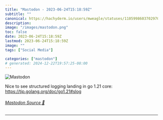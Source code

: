 ```yaml
---
title: "Mastodon - 2023-06-24T15:18:59Z"
subtitle: ""
canonical: https://hachyderm.io/users/mweagle/statuses/110599860370297031
description:
image: "/images/mastodon.png"
toc: false
date: 2023-06-24T15:18:59Z
lastmod: 2023-06-24T15:18:59Z
image: ""
tags: ["Social Media"]

categories: ["mastodon"]
# generated: 2024-12-22T19:57:25-08:00
---
```

![Mastodon](/images/mastodon.png)

<p>Nice to see structured logging landing in go 1.21 core: <a href="https://tip.golang.org/doc/go1.21#slog" target="_blank" rel="nofollow noopener noreferrer" translate="no"><span class="invisible">https://</span><span class="">tip.golang.org/doc/go1.21#slog</span><span class="invisible"></span></a></p>


###### [Mastodon Source 🐘](https://hachyderm.io/@mweagle/110599860370297031)

___
